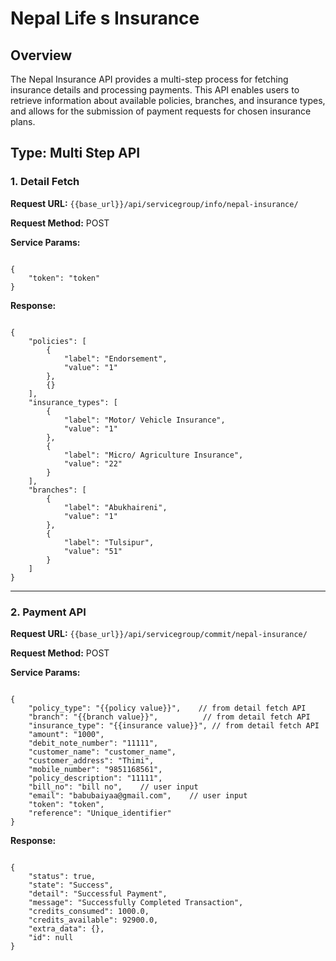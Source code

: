 # Nepal Life s Insurance

## Overview

The Nepal Insurance API provides a multi-step process for fetching insurance details and processing payments. This API enables users to retrieve information about available policies, branches, and insurance types, and allows for the submission of payment requests for chosen insurance plans.

## **Type: Multi Step API**

### 1. **Detail Fetch**

**Request URL:** `{{base_url}}/api/servicegroup/info/nepal-insurance/`

**Request Method:** POST

**Service Params:**

<pre><code class="json">
{
    "token": "token"
}
</code></pre>

**Response:**

<pre><code class="json">
{
    "policies": [
        {
            "label": "Endorsement",
            "value": "1"
        },
        {}
    ],
    "insurance_types": [
        {
            "label": "Motor/ Vehicle Insurance",
            "value": "1"
        },
        {
            "label": "Micro/ Agriculture Insurance",
            "value": "22"
        }
    ],
    "branches": [
        {
            "label": "Abukhaireni",
            "value": "1"
        },
        {
            "label": "Tulsipur",
            "value": "51"
        }
    ]
}
</code></pre>

---

### 2. **Payment API**

**Request URL:** `{{base_url}}/api/servicegroup/commit/nepal-insurance/`

**Request Method:** POST

**Service Params:**

<pre><code class="json">
{
    "policy_type": "{{policy value}}",    // from detail fetch API
    "branch": "{{branch value}}",          // from detail fetch API
    "insurance_type": "{{insurance value}}", // from detail fetch API
    "amount": "1000",
    "debit_note_number": "11111",
    "customer_name": "customer_name",
    "customer_address": "Thimi",
    "mobile_number": "9851168561",
    "policy_description": "11111",
    "bill_no": "bill no",    // user input
    "email": "babubaiyaa@gmail.com",    // user input
    "token": "token",
    "reference": "Unique_identifier"
}
</code></pre>

**Response:**

<pre><code class="json">
{
    "status": true,
    "state": "Success",
    "detail": "Successful Payment",
    "message": "Successfully Completed Transaction",
    "credits_consumed": 1000.0,
    "credits_available": 92900.0,
    "extra_data": {},
    "id": null
}
</code></pre>
